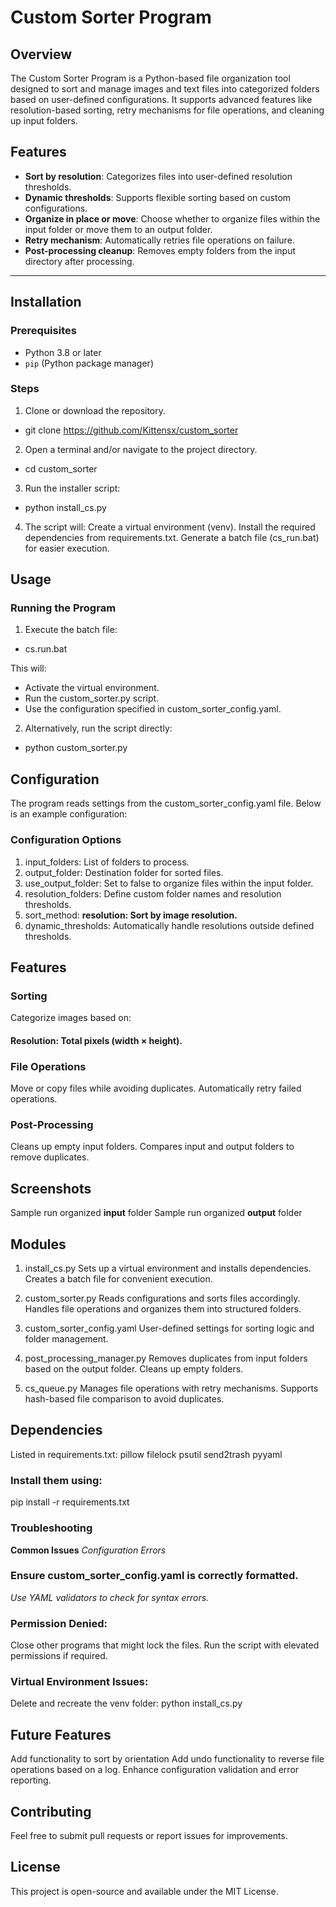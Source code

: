 # Custom Sorter Program

## Overview
The Custom Sorter Program is a Python-based file organization tool designed to sort and manage images and text files into categorized folders based on user-defined configurations. It supports advanced features like resolution-based sorting, retry mechanisms for file operations, and cleaning up input folders.

## Features
- **Sort by resolution**: Categorizes files into user-defined resolution thresholds.
- **Dynamic thresholds**: Supports flexible sorting based on custom configurations.
- **Organize in place or move**: Choose whether to organize files within the input folder or move them to an output folder.
- **Retry mechanism**: Automatically retries file operations on failure.
- **Post-processing cleanup**: Removes empty folders from the input directory after processing.


---

## Installation

### Prerequisites
- Python 3.8 or later
- `pip` (Python package manager)

### Steps
1. Clone or download the repository.
  - git clone https://github.com/Kittensx/custom_sorter
	

2. Open a terminal and/or navigate to the project directory.
  - cd custom_sorter
	
3. Run the installer script:   
- python install_cs.py
   
4. The script will:
  Create a virtual environment (venv).
  Install the required dependencies from requirements.txt.
  Generate a batch file (cs_run.bat) for easier execution.

## Usage
### Running the Program
1. Execute the batch file:
  - cs.run.bat

This will:
  - Activate the virtual environment.
  - Run the custom_sorter.py script.
  - Use the configuration specified in custom_sorter_config.yaml. 

2. Alternatively, run the script directly:
- python custom_sorter.py

## Configuration
The program reads settings from the custom_sorter_config.yaml file. Below is an example configuration:


### Configuration Options
1. input_folders: List of folders to process.
2. output_folder: Destination folder for sorted files.
3. use_output_folder: Set to false to organize files within the input folder.
4. resolution_folders: Define custom folder names and resolution thresholds.
5. sort_method:
  **resolution: Sort by image resolution.**  
6. dynamic_thresholds: Automatically handle resolutions outside defined thresholds.

## Features
### Sorting
Categorize images based on:
#### Resolution: Total pixels (width × height).

### File Operations
Move or copy files while avoiding duplicates.
Automatically retry failed operations.

### Post-Processing
Cleans up empty input folders.
Compares input and output folders to remove duplicates.


## Screenshots
Sample run organized **input** folder
Sample run organized **output** folder


## Modules
1. install_cs.py
  Sets up a virtual environment and installs dependencies.
  Creates a batch file for convenient execution.
  
2. custom_sorter.py
  Reads configurations and sorts files accordingly.
  Handles file operations and organizes them into structured folders.
  
3. custom_sorter_config.yaml
  User-defined settings for sorting logic and folder management.
  
4. post_processing_manager.py
  Removes duplicates from input folders based on the output folder.
  Cleans up empty folders.
  
5. cs_queue.py
  Manages file operations with retry mechanisms.
  Supports hash-based file comparison to avoid duplicates.

## Dependencies
Listed in requirements.txt:
  pillow
  filelock
  psutil
  send2trash
  pyyaml

### Install them using:
pip install -r requirements.txt

### Troubleshooting
**Common Issues**
*Configuration Errors*

### Ensure custom_sorter_config.yaml is correctly formatted.
*Use YAML validators to check for syntax errors.*

### Permission Denied:
Close other programs that might lock the files.
Run the script with elevated permissions if required.

### Virtual Environment Issues:
Delete and recreate the venv folder:
python install_cs.py

## Future Features
Add functionality to sort by orientation
Add undo functionality to reverse file operations based on a log.
Enhance configuration validation and error reporting.

## Contributing
Feel free to submit pull requests or report issues for improvements.

## License
This project is open-source and available under the MIT License.
